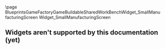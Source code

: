 \page BlueprintsGameFactoryGameBuildableSharedWorkBenchWidget_SmallManufacturingScreen Widget_SmallManufacturingScreen
## Widgets aren't supported by this documentation (yet)
